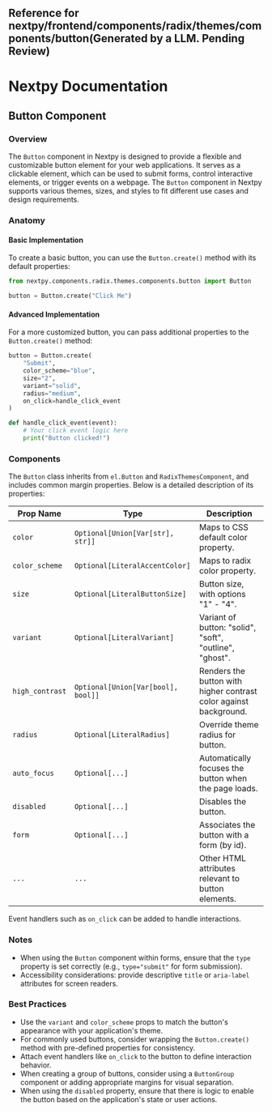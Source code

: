 ##  Reference for nextpy/frontend/components/radix/themes/components/button(Generated by a LLM. Pending Review)

# Nextpy Documentation

## Button Component

### Overview

The `Button` component in Nextpy is designed to provide a flexible and customizable button element for your web applications. It serves as a clickable element, which can be used to submit forms, control interactive elements, or trigger events on a webpage. The `Button` component in Nextpy supports various themes, sizes, and styles to fit different use cases and design requirements.

### Anatomy

#### Basic Implementation

To create a basic button, you can use the `Button.create()` method with its default properties:

```python
from nextpy.components.radix.themes.components.button import Button

button = Button.create("Click Me")
```

#### Advanced Implementation

For a more customized button, you can pass additional properties to the `Button.create()` method:

```python
button = Button.create(
    "Submit",
    color_scheme="blue",
    size="2",
    variant="solid",
    radius="medium",
    on_click=handle_click_event
)

def handle_click_event(event):
    # Your click event logic here
    print("Button clicked!")
```

### Components

The `Button` class inherits from `el.Button` and `RadixThemesComponent`, and includes common margin properties. Below is a detailed description of its properties:

| Prop Name        | Type                                    | Description                                                              |
|------------------|-----------------------------------------|--------------------------------------------------------------------------|
| `color`          | `Optional[Union[Var[str], str]]`        | Maps to CSS default color property.                                      |
| `color_scheme`   | `Optional[LiteralAccentColor]`          | Maps to radix color property.                                            |
| `size`           | `Optional[LiteralButtonSize]`           | Button size, with options "1" - "4".                                     |
| `variant`        | `Optional[LiteralVariant]`             | Variant of button: "solid", "soft", "outline", "ghost".                  |
| `high_contrast`  | `Optional[Union[Var[bool], bool]]`      | Renders the button with higher contrast color against background.        |
| `radius`         | `Optional[LiteralRadius]`              | Override theme radius for button.                                        |
| `auto_focus`     | `Optional[...]`                         | Automatically focuses the button when the page loads.                    |
| `disabled`       | `Optional[...]`                         | Disables the button.                                                     |
| `form`           | `Optional[...]`                         | Associates the button with a form (by id).                               |
| `...`            | `...`                                   | Other HTML attributes relevant to button elements.                       |

Event handlers such as `on_click` can be added to handle interactions.

### Notes

- When using the `Button` component within forms, ensure that the `type` property is set correctly (e.g., `type="submit"` for form submission).
- Accessibility considerations: provide descriptive `title` or `aria-label` attributes for screen readers.

### Best Practices

- Use the `variant` and `color_scheme` props to match the button's appearance with your application's theme.
- For commonly used buttons, consider wrapping the `Button.create()` method with pre-defined properties for consistency.
- Attach event handlers like `on_click` to the button to define interaction behavior.
- When creating a group of buttons, consider using a `ButtonGroup` component or adding appropriate margins for visual separation.
- When using the `disabled` property, ensure that there is logic to enable the button based on the application's state or user actions.